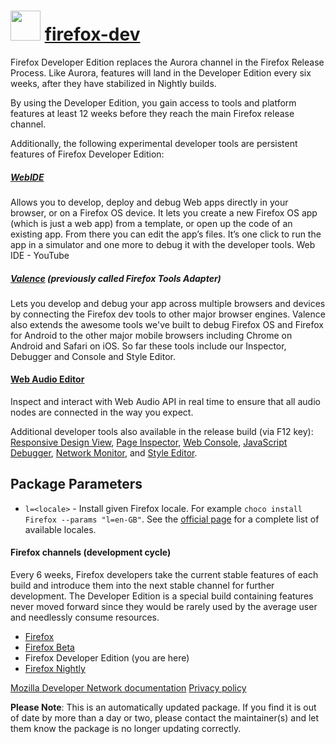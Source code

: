 ﻿# <img src="https://cdn.jsdelivr.net/gh/mkevenaar/chocolatey-packages@b40e08792b4d113bcb96960eaa184c093471a01e/icons/firefox-dev.png" width="48" height="48"/> [firefox-dev](https://chocolatey.org/packages/firefox-dev)

Firefox Developer Edition replaces the Aurora channel in the Firefox Release Process. Like Aurora, features will land in the Developer Edition every six weeks, after they have stabilized in Nightly builds.

By using the Developer Edition, you gain access to tools and platform features at least 12 weeks before they reach the main Firefox release channel.

Additionally, the following experimental developer tools are persistent features of Firefox Developer Edition:

##### [WebIDE](https://developer.mozilla.org/docs/Tools/WebIDE)

Allows you to develop, deploy and debug Web apps directly in your browser, or on a Firefox OS device. It lets you create a new Firefox OS app (which is just a web app) from a template, or open up the code of an existing app. From there you can edit the app’s files. It’s one click to run the app in a simulator and one more to debug it with the developer tools. Web IDE - YouTube

##### [Valence](https://developer.mozilla.org/docs/Tools/Firefox_Tools_Adapter) (previously called Firefox Tools Adapter)

Lets you develop and debug your app across multiple browsers and devices by connecting the Firefox dev tools to other major browser engines. Valence also extends the awesome tools we've built to debug Firefox OS and Firefox for Android to the other major mobile browsers including Chrome on Android and Safari on iOS. So far these tools include our Inspector, Debugger and Console and Style Editor.

#### [Web Audio Editor](https://developer.mozilla.org/docs/Tools/Web_Audio_Editor)

Inspect and interact with Web Audio API in real time to ensure that all audio nodes are connected in the way you expect.

Additional developer tools also available in the release build (via F12 key): [Responsive Design View](https://developer.mozilla.org/docs/Tools/Responsive_Design_View), [Page Inspector](https://developer.mozilla.org/docs/Tools/Page_Inspector), [Web Console](https://developer.mozilla.org/docs/Tools/Web_Console), [JavaScript Debugger](https://developer.mozilla.org/docs/Tools/Debugger), [Network Monitor](https://developer.mozilla.org/docs/Tools/Network_Monitor), and [Style Editor](https://developer.mozilla.org/docs/Tools/Style_Editor).

## Package Parameters

- `l=<locale>` - Install given Firefox locale. For example `choco install Firefox --params "l=en-GB"`. See the [official page](https://releases.mozilla.org/pub/firefox/releases/latest/README.txt) for a complete list of available locales.

#### Firefox channels (development cycle)

Every 6 weeks, Firefox developers take the current stable features of each build and introduce them into the next stable channel for further development. The Developer Edition is a special build containing features never moved forward since they would be rarely used by the average user and needlessly consume resources.

- [Firefox](https://chocolatey.org/packages/firefox)
- [Firefox Beta](https://chocolatey.org/packages/firefox-beta)
- Firefox Developer Edition (you are here)
- [Firefox Nightly](https://chocolatey.org/packages/firefox-nightly)

[Mozilla Developer Network documentation](https://developer.mozilla.org/en-US/Firefox/Developer_Edition)
[Privacy policy](https://www.mozilla.org/en-US/privacy/firefox/)

**Please Note**: This is an automatically updated package. If you find it is
out of date by more than a day or two, please contact the maintainer(s) and
let them know the package is no longer updating correctly.

